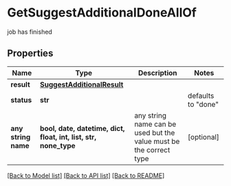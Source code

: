 # GetSuggestAdditionalDoneAllOf

job has finished

## Properties
Name | Type | Description | Notes
------------ | ------------- | ------------- | -------------
**result** | [**SuggestAdditionalResult**](SuggestAdditionalResult.md) |  | 
**status** | **str** |  | defaults to "done"
**any string name** | **bool, date, datetime, dict, float, int, list, str, none_type** | any string name can be used but the value must be the correct type | [optional]

[[Back to Model list]](../README.md#documentation-for-models) [[Back to API list]](../README.md#documentation-for-api-endpoints) [[Back to README]](../README.md)


